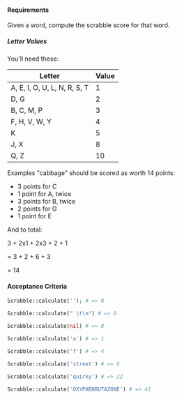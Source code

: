 #### Requirements

Given a word, compute the scrabble score for that word.

##### Letter Values

You'll need these:

| Letter                        | Value  |
| ----                          |  ----  |
| A, E, I, O, U, L, N, R, S, T  |     1  |
| D, G                          |     2  |
| B, C, M, P                    |     3  |
| F, H, V, W, Y                 |     4  |
| K                             |     5  |
| J, X                          |     8  |
| Q, Z                          |     10 |

Examples
"cabbage" should be scored as worth 14 points:

- 3 points for C
- 1 point for A, twice
- 3 points for B, twice
- 2 points for G
- 1 point for E

And to total:

3 + 2x1 + 2x3 + 2 + 1

= 3 + 2 + 6 + 3

= 14

#### Acceptance Criteria

```php
Scrabble::calculate(''); # => 0

Scrabble::calculate(" \t\n") # => 0

Scrabble::calculate(nil) # => 0

Scrabble::calculate('a') # => 1

Scrabble::calculate('f') # => 4

Scrabble::calculate('street') # => 6

Scrabble::calculate('quirky') # => 22

Scrabble::calculate('OXYPHENBUTAZONE') # => 41
```
